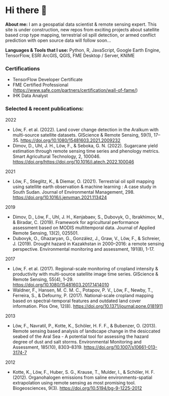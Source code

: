 # Hi there 👋

**About me:** I am a geospatial data scientist & remote sensing expert. This site is under construction, new repos from exciting projects about satellite based crop type mapping, terrestrial oil spill detection, or armed conflict prediction with open source data will follow soon...

**Languages & Tools that I use:** Python, R, JavaScript, Google Earth Engine, TensorFlow, ESRI ArcGIS, QGIS, FME Desktop / Server, KNIME

### Certifications

* TensorFlow Developer Certificate
* FME Certified Professional (https://www.safe.com/partners/certification/wall-of-fame/)
* IHK Data Analyst

### Selected & recent publications:

2022		
* Löw, F. et al. (2022). Land cover change detection in the Aralkum with multi-source satellite datasets. GIScience & Remote Sensing, 59(1), 17–35. https://doi.org/10.1080/15481603.2021.2009232
* Dimov, D., Uhl, J. H., Löw, F., & Seboka, G. N. (2022). Sugarcane yield estimation through remote sensing time series and phenology metrics. Smart Agricultural Technology, 2, 100046. https://doi.org/https://doi.org/10.1016/j.atech.2022.100046

2021		
* Löw, F., Stieglitz, K., & Diemar, O. (2021). Terrestrial oil spill mapping using satellite earth observation & machine learning : A case study in South Sudan. Journal of Environmental Management, 298. https://doi.org/10.1016/j.jenvman.2021.113424 

2019
* Dimov, D., Löw, F., Uhl, J. H., Kenjabaev, S., Dubovyk, O., Ibrakhimov, M., & Biradar, C. (2019). Framework for agricultural performance assessment based on MODIS multitemporal data. Journal of Applied Remote Sensing, 13(2), 025501.
* Dubovyk, O., Ghazaryan, G., González, J., Graw, V., Löw, F., & Schreier, J. (2019). Drought hazard in Kazakhstan in 2000–2016: a remote sensing perspective. Environmental monitoring and assessment, 191(8), 1-17.


2017		
* Löw, F. et al. (2017). Regional-scale monitoring of cropland intensity & productivity with multi-source satellite image time series. GIScience & Remote Sensing, 55(4), 1–29. https://doi.org/10.1080/15481603.2017.1414010
* Waldner, F., Hansen, M. C. M. C., Potapov, P. V., Löw, F., Newby, T., Ferreira, S., & Defourny, P. (2017). National-scale cropland mapping based on spectral-temporal features and outdated land cover information. Plos One, 12(8). https://doi.org/10.1371/journal.pone.0181911


2013
* Löw, F., Navratil, P., Kotte, K., Schöler, H. F. F., & Bubenzer, O. (2013). Remote sensing based analysis of landscape change in the desiccated seabed of the Aral Sea - A potential tool for assessing the hazard degree of dust and salt storms. Environmental Monitoring and Assessment, 185(10), 8303–8319. https://doi.org/10.1007/s10661-013-3174-7


2012
* Kotte, K., Löw, F., Huber, S. G., Krause, T., Mulder, I., & Schöler, H. F. (2012). Organohalogen emissions from saline environments-spatial extrapolation using remote sensing as most promising tool. Biogeosciences, 9(3). https://doi.org/10.5194/bg-9-1225-2012


<!--
**floew2/floew2** is a ✨ _special_ ✨ repository because its `README.md` (this file) appears on your GitHub profile.

Here are some ideas to get you started:

- 🔭 I’m currently working on ...
- 🌱 I’m currently learning ...
- 👯 I’m looking to collaborate on ...
- 🤔 I’m looking for help with ...
- 💬 Ask me about ...
- 📫 How to reach me: ...
- 😄 Pronouns: ...
- ⚡ Fun fact: ...
-->

